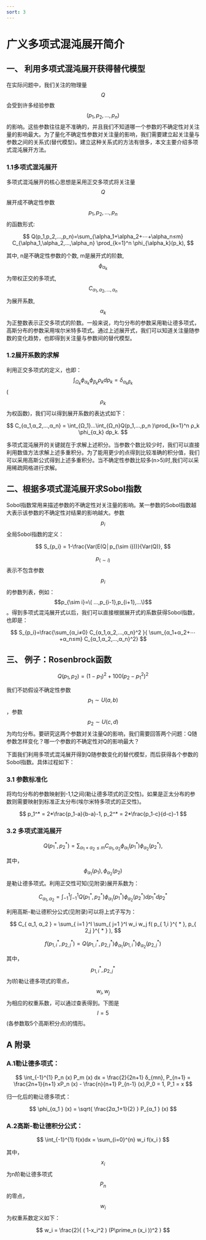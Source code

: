 ```yaml
---
sort: 3
---
```

# 广义多项式混沌展开简介

## 一、 利用多项式混沌展开获得替代模型
在实际问题中，我们关注的物理量 $$Q$$ 会受到许多经验参数 $$(p_1,p_2,…,p_n)$$ 的影响。这些参数往往是不准确的，并且我们不知道哪一个参数的不确定性对关注量的影响最大。为了量化不确定性参数对关注量的影响，我们需要建立起关注量与参数之间的关系式(替代模型)。建立这种关系式的方法有很多，本文主要介绍多项式混沌展开方法。

### 1.1多项式混沌展开

多项式混沌展开的核心思想是采用正交多项式将关注量 $$Q$$ 展开成不确定性参数 $$p_1,p_2,…,p_n$$ 的函数形式:

$$
Q(p_1,p_2,…,p_n)=\sum_{\alpha_1+\alpha_2+⋯+\alpha_n≤m} C_{\alpha_1,\alpha_2,…,\alpha_n} \prod_{k=1}^n \phi_{\alpha_k}(p_k),
$$

其中, n是不确定性参数的个数, m是展开式的阶数, $$\phi_{α_k}$$ 为带权正交的多项式, $$C_{α_1,α_2,…,α_n}$$ 为展开系数, $$α_k$$ 为正整数表示正交多项式的阶数。一般来说，均匀分布的参数采用勒让德多项式，高斯分布的参数采用埃尔米特多项式。通过上述展开式，我们可以知道关注量随参数的变化趋势，也即得到关注量与参数间的替代模型。

### 1.2展开系数的求解

利用正交多项式的定义，也即： $$\int_{Ω_k} \phi_{α_k} \phi_{β_k} ρ_k dp_k = δ_{α_k β_k} $$ ( $$ρ_k$$ 为权函数)，我们可以得到展开系数的表达式如下：

$$
C_{α_1,α_2,…,α_n} = \int_{Ω_1}…\int_{Ω_n}Q(p_1,…,p_n )\prod_{k=1}^n ρ_k \phi_{α_k} dp_k.
$$

多项式混沌展开的关键就在于求解上述积分。当参数个数比较少时，我们可以直接利用数值方法求解上述多重积分。为了能用更少的点得到比较准确的积分值，我们可以采用高斯公式得到上述多重积分。当不确定性参数比较多(n>5)时,我们可以采用稀疏网格进行求解。

## 二、根据多项式混沌展开求Sobol指数

Sobol指数常用来描述参数的不确定性对关注量的影响。某一参数的Sobol指数越大表示该参数的不确定性对结果的影响越大。参数 $$p_i$$ 全局Sobol指数的定义：

$$
S_{p_i} = 1-\frac{Var(E(Q│p_{\sim i}))}{Var(Q)},
$$

 $$p_(\sim i)$$表示不包含参数 $$p_i$$ 的参数列表，例如： $$p_{\sim i}=\( …,p_{i-1},p_{i+1},…\)$$ 。得到多项式混沌展开式以后，我们可以直接根据展开式的系数获得Sobol指数，也即是：

$$
S_{p_i}=\frac{\sum_{α_i≠0} C_{α_1,α_2,…,α_n}^2 }{ \sum_{α_1+α_2+⋯+α_n≤m} C_{α_1,α_2,…,α_n}^2}
$$

## 三、 例子：Rosenbrock函数

$$
Q(p_1,p_2 )=(1-p_1 )^2+100(p_2-p_1^2 )^2
$$

我们不妨假设不确定性参数 $$p_1 \sim U(a,b)$$，参数 $$p_2 \sim U(c,d)$$ 为均匀分布。要研究这两个参数对关注量Q的影响，我们需要回答两个问题：Q随参数怎样变化？哪一个参数的不确定性对Q的影响最大？

下面我们利用多项式混沌展开得到Q随参数变化的替代模型，而后获得各个参数的Sobol指数。具体过程如下：

### 3.1 参数标准化

将均匀分布的参数映射到-1,1之间(勒让德多项式的正交性)。如果是正太分布的参数则需要映射到标准正太分布(埃尔米特多项式的正交性)。

$$
p_1^* = 2*\frac{p_1-a}{b-a}-1, p_2^* = 2*\frac{p_1-c}{d-c}-1
$$

### 3.2 多项式混沌展开

$$
Q ( p_1^* , p_2^* ) = \sum_{ α_1 + α_2 ≤ m } C_{ α_1 , α_2 }  \phi_{ α_1 } ( p_1^* ) \phi_{ α_2 } ( p_2^* ),
$$

其中， $$\phi_{α_1}(p_1), \phi_{α_2}(p_2) $$ 是勒让德多项式。利用正交性可知(见附录)展开系数为：

$$
C_{ α_1,α_2 } = \int_{-1}^1 \int_{-1}^1 Q ( p_1^* , p_2^* ) \phi_{ α_1 } ( p_1^* ) \phi_{ α_2 } ( p_2^* ) dp_1^* dp_2^* 
$$

利用高斯-勒让德积分公式(见附录)可以将上式子写为：

$$
C_{ α_1, α_2 } = \sum_{ i=1 }^l \sum_{ j=1 }^l w_i w_j f( p_{ 1,i }^{ * }, p_{ 2,j }^{ * } ),
$$

$$
f( p_{ 1,i }^{ * }, p_{ 2,j }^ { * } ) = Q( p_{ 1,i }^{ * }, p_{ 2,j }^{ * } ) \phi_{ α_1 } ( p_{ 1,i }^{ * } ) \phi_{ α_2 } ( p_{ 2,j }^{ * } )
$$

其中， $$p_{ 1,i }^{ * }, p_{ 2,j }^{ * }$$ 为l阶勒让德多项式的零点， $$w_i,w_j$$ 为相应的权重系数，可以通过查表得到。下图是 $$l=5$$ (各参数取5个高斯积分点)的情形。

## A 附录

### A.1勒让德多项式：

$$
\int_{-1}^{1} P_n (x) P_m (x) dx = \frac{2}{2n+1} δ_{mn},
P_{n+1} = \frac{2n+1}{n+1} xP_n (x) - \frac{n}{n+1} P_{n-1} (x),P_0 = 1, P_1 = x
$$

归一化后的勒让德多项式： 

$$ \phi_{α_1 } (x) = \sqrt{ \frac{2α_1+1}{2} } P_{α_1 } (x) $$

### A.2高斯-勒让德积分公式：

$$
\int_{-1}^{1} f(x)dx = \sum_{i=0}^{n} w_i f(x_i )
$$

其中， $$x_i$$ 为n阶勒让德多项式 $$P_n$$ 的零点， $$w_i$$ 为权重系数定义如下：

$$
w_i = \frac{2}{ ( 1-x_i^2 ) (P\prime_n  (x_i ))^2 }
$$
